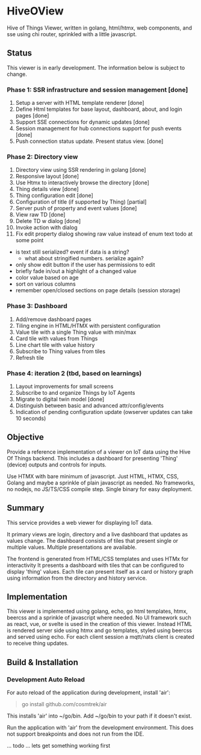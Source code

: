# HiveOView

Hive of Things Viewer, written in golang, html/htmx, web components, and sse using chi router, sprinkled with a little javascript.

## Status

This viewer is in early development. The information below is subject to change.

### Phase 1: SSR infrastructure and session management [done]

1. Setup a server with HTML template renderer [done]
2. Define Html templates for base layout, dashboard, about, and login pages [done]
3. Support SSE connections for dynamic updates [done]
4. Session management for hub connections support for push events [done]
7. Push connection status update. Present status view. [done]

### Phase 2: Directory view

1. Directory view using SSR rendering in golang [done]
2. Responsive layout [done]
3. Use Htmx to interactively browse the directory [done]
4. Thing details view [done]
5. Thing configuration edit [done]
6. Configuration of title (if supported by Thing) [partial]
7. Server push of property and event values [done]
8. View raw TD [done]
9. Delete TD w dialog [done]
10. Invoke action with dialog
11. Fix edit property dialog showing raw value instead of enum text 
todo at some point
- is text still serialized? event if data is a string?
  - what about stringified numbers. serialize again?
- only show edit button if the user has permissions to edit
- briefly fade in/out a highlight of a changed value
- color value based on age
- sort on various columns
- remember open/closed sections on page details (session storage) 

### Phase 3: Dashboard

1. Add/remove dashboard pages
2. Tiling engine in HTML/HTMX with persistent configuration
3. Value tile with a single Thing value with min/max
4. Card tile with values from Things
5. Line chart tile with value history
6. Subscribe to Thing values from tiles
7. Refresh tile

### Phase 4: iteration 2  (tbd, based on learnings)
1. Layout improvements for small screens
2. Subscribe to and organize Things by IoT Agents
2. Migrate to digital twin model [done]
3. Distinguish between basic and advanced attr/config/events
4. Indication of pending configuration update (owserver updates can take 10 seconds)


## Objective

Provide a reference implementation of a viewer on IoT data using the Hive Of Things backend. This includes a dashboard for presenting 'Thing' (device) outputs and controls for inputs.

Use HTMX with bare minimum of javascript. Just HTML, HTMX, CSS, Golang and maybe a sprinkle of plain javascript as needed. No frameworks, no nodejs, no JS/TS/CSS compile step. Single binary for easy deployment.

## Summary

This service provides a web viewer for displaying IoT data.

It primary views are login, directory and a live dashboard that updates as values change. The dashboard consists of
tiles that present single or multiple values. Multiple presentations are available.

The frontend is generated from HTML/CSS templates and uses HTMx for interactivity
It presents a dashboard with tiles that can be configured to display 'thing' values.
Each tile can present itself as a card or history graph using information from the directory and history service.

## Implementation

This viewer is implemented using golang, echo, go html templates, htmx, beercss and a sprinkle of javascript where needed. No UI framework such as react, vue, or svelte is used in the creation of this viewer. Instead HTML is rendered server side using htmx and go templates, styled using beercss and served using echo. For each client session a mqtt/nats client is created to receive thing updates.

## Build & Installation

### Development Auto Reload

For auto reload of the application during development, install 'air':
> go install github.com/cosmtrek/air

This installs 'air' into ~/go/bin. Add ~/go/bin to your path if it doesn't exist.

Run the application with 'air' from the development environment. This does not support breakpoints and does not run from
the IDE.

... todo ... lets get something working first
